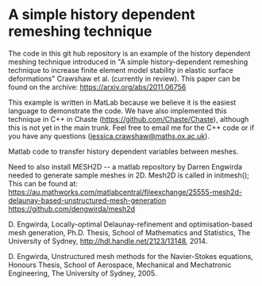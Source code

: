 # A simple history dependent remeshing technique

The code in this git hub repository is an example of the  history dependent meshing technique introduced in "A simple history-dependent remeshing technique to increase finite element model stability in elastic surface deformations" Crawshaw et al. (currently in review). This paper can be found on the archive: https://arxiv.org/abs/2011.06756

This example is written in MatLab because we believe it is the easiest language to demonstrate the code. We have also implemented this technique in C++ in Chaste (https://github.com/Chaste/Chaste), although this is not yet in the main trunk. Feel free to email me for the C++ code or if you have any questions (jessica.crawshaw@maths.ox.ac.uk).

Matlab code to transfer history dependent variables between meshes.

Need to also install MESH2D --  a matlab repository by  Darren Engwirda needed to generate sample meshes in 2D. 
Mesh2D is called in initmesh();
This can be found at:
https://au.mathworks.com/matlabcentral/fileexchange/25555-mesh2d-delaunay-based-unstructured-mesh-generation
https://github.com/dengwirda/mesh2d


D. Engwirda, Locally-optimal Delaunay-refinement and optimisation-based mesh generation, Ph.D. Thesis, School of Mathematics and Statistics, The University of Sydney, http://hdl.handle.net/2123/13148, 2014.

D. Engwirda, Unstructured mesh methods for the Navier-Stokes equations, Honours Thesis, School of Aerospace, Mechanical and Mechatronic Engineering, The University of Sydney, 2005.
